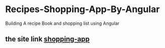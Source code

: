 # Recipes-Shopping-App-By-Angular
Building A recipe Book and shopping list using Angular
## the site link [shopping-app](https://ng-shopping-app-66d3d.web.app/)
